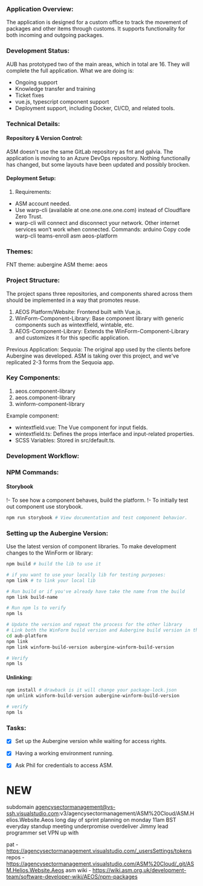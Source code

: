 ### Application Overview:
The application is designed for a custom office to track the movement of packages and other items through customs. It supports functionality for both incoming and outgoing packages.

### Development Status:
AUB has prototyped two of the main areas, which in total are 16. They will complete the full application.
What we are doing is:
- Ongoing support
- Knowledge transfer and training
- Ticket fixes
- vue.js, typescript component support
- Deployment support, including Docker, CI/CD, and related tools.

### Technical Details:

#### Repository & Version Control:

ASM doesn't use the same GitLab repository as fnt and galvia.
The application is moving to an Azure DevOps repository. Nothing functionally has changed, but some layouts have been updated and possibly brocken.

#### Deployment Setup:

1. Requirements:
- ASM account needed.
- Use warp-cli (available at one.one.one.one.com) instead of Cloudflare Zero Trust.
- warp-cli will connect and disconnect your network. Other internet services won’t work when connected.
Commands:
arduino
Copy code
warp-cli teams-enroll asm aeos-platform


### Themes:
FNT theme: aubergine
ASM theme: aeos


### Project Structure:
The project spans three repositories, and components shared across them should be implemented in a way that promotes reuse.
1. AEOS Platform/Website: Frontend built with Vue.js.
2. WinForm-Component-Library: Base component library with generic components such as wintextfield, wintable, etc.
3. AEOS-Component-Library: Extends the WinForm-Component-Library and customizes it for this specific application.

Previous Application:
Sequoia: The original app used by the clients before Aubergine was developed. ASM is taking over this project, and we've replicated 2-3 forms from the Sequoia app.

### Key Components:
1. aeos.component-library
2. aeos.component-library
3. winform-component-library

Example component:
- wintextfield.vue: The Vue component for input fields.
- wintextfield.ts: Defines the props interface and input-related properties.
- SCSS Variables: Stored in src/default.ts.

### Development Workflow:

### NPM Commands:

#### Storybook
!- To see how a component behaves, build the platform.
!- To initially test out component use storybook.

```sh
npm run storybook # View documentation and test component behavior.
```

### Setting up the Aubergine Version:

Use the latest version of component libraries.
To make development changes to the WinForm or library:
```sh
npm build # build the lib to use it 

# if you want to use your locally lib for testing purposes:
npm link # to link your local lib 

# Run build or if you've already have take the name from the build 
npm link build-name

# Run npm ls to verify
npm ls

# Update the version and repeat the process for the other library 
# Link both the WinForm build version and Aubergine build version in the same line :
cd aub-platform
npm link 
npm link winform-build-version aubergine-winform-build-version

# Verify 
npm ls
```

#### Unlinking:
```sh
npm install # drawback is it will change your package-lock.json
npm unlink winform-build-version aubergine-winform-build-version

# verify
npm ls
```

### Tasks:

- [x] Set up the Aubergine version while waiting for access rights.
- [x] Having a working environment running.
- [x] Ask Phil for credentials to access ASM.





# NEW

subdomain
agencysectormanagement@vs-ssh.visualstudio.com:v3/agencysectormanagement/ASM%20Cloud/ASM.Helios.Website.Aeos
long day of sprint planning on monday 
11am BST everyday standup meeting
underpromise overdeliver
Jimmy lead programmer 
set VPN up with 

pat - https://agencysectormanagement.visualstudio.com/_usersSettings/tokens
repos - https://agencysectormanagement.visualstudio.com/ASM%20Cloud/_git/ASM.Helios.Website.Aeos
asm wiki - https://wiki.asm.org.uk/development-team/software-developer-wiki/AEOS/npm-packages